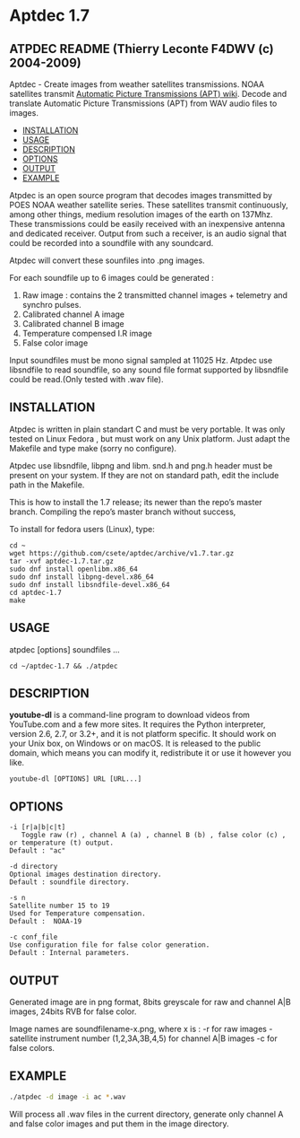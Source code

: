 # Aptdec 1.7

## ATPDEC README (Thierry Leconte F4DWV (c) 2004-2009)

Aptdec - Create images from weather satellites transmissions. NOAA satellites transmit [Automatic Picture Transmissions (APT) wiki](https://en.wikipedia.org/wiki/Automatic_picture_transmission).
Decode and translate Automatic Picture Transmissions (APT) from WAV audio files to images.

- [INSTALLATION](##installation)
- [USAGE](##usage)
- [DESCRIPTION](##description)
- [OPTIONS](##options)
- [OUTPUT](##output)
- [EXAMPLE](##example)

Atpdec is an open source program that decodes images transmitted by POES 
NOAA weather satellite series.
These satellites transmit continuously, among other things, medium 
resolution images of the earth on 137Mhz.
These transmissions could be easily received with an inexpensive antenna 
and dedicated receiver.
Output from such a receiver, is an audio signal that could be recorded 
into a soundfile with any soundcard.

Atpdec will convert these sounfiles into .png images.

For each soundfile up to 6 images could be generated :

1. Raw image : contains the 2 transmitted channel images + telemetry and synchro pulses.
2. Calibrated channel A image
3. Calibrated channel B image
4. Temperature compensed I.R image
5. False color image

Input soundfiles must be mono signal sampled at 11025 Hz.
Atpdec use libsndfile to read soundfile, so any sound file format supported by libsndfile
could be read.(Only tested with .wav file).

## INSTALLATION

Atpdec is written in plain standart C and must be very portable.
It was only tested on Linux Fedora , but must work on any Unix platform.
Just adapt the Makefile and type make (sorry no configure). 

Atpdec use libsndfile, libpng and libm.
snd.h and png.h header must be present on your system.
If they are not on standard path, edit the include path in the Makefile.

This is how to install the 1.7 release; its newer than the repo’s master branch. 
Compiling the repo’s master branch without success, 

To install for fedora users (Linux), type:
    
    cd ~
    wget https://github.com/csete/aptdec/archive/v1.7.tar.gz
    tar -xvf aptdec-1.7.tar.gz
    sudo dnf install openlibm.x86_64
    sudo dnf install libpng-devel.x86_64
    sudo dnf install libsndfile-devel.x86_64
    cd aptdec-1.7
    make
    
## USAGE
atpdec [options] soundfiles ...

    cd ~/aptdec-1.7 && ./atpdec
    
## DESCRIPTION
**youtube-dl** is a command-line program to download videos from YouTube.com and a few more sites. It requires the Python interpreter, version 2.6, 2.7, or 3.2+, and it is not platform specific. It should work on your Unix box, on Windows or on macOS. It is released to the public domain, which means you can modify it, redistribute it or use it however you like.

    youtube-dl [OPTIONS] URL [URL...]

## OPTIONS

    -i [r|a|b|c|t]
	   Toggle raw (r) , channel A (a) , channel B (b) , false color (c) ,
    or temperature (t) output.
    Default : "ac"

    -d directory
    Optional images destination directory.
    Default : soundfile directory.

    -s n
    Satellite number 15 to 19 
    Used for Temperature compensation.
    Default :  NOAA-19

    -c conf_file
    Use configuration file for false color generation.
    Default : Internal parameters.

## OUTPUT

Generated image are in png format, 8bits greyscale for raw and channel A|B images,
24bits RVB for false color.

Image names are soundfilename-x.png, where x is :
    -r for raw images
    -satellite instrument number (1,2,3A,3B,4,5) for channel A|B images
    -c for false colors.

## EXAMPLE

```bash
./atpdec -d image -i ac *.wav
```
Will process all .wav files in the current directory, generate only channel A and false color images and put them in the image directory.
